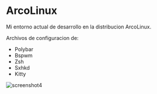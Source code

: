 # ArcoLinux
Mi entorno actual de desarrollo en la distribucion ArcoLinux.

Archivos de configuracion de:
- Polybar
- Bspwm
- Zsh
- Sxhkd
- Kitty
  


![screenshot4](https://github.com/AntonioQk/MyEntornoArcoLinux/assets/86135476/24bdb2ab-a124-47e7-aaad-2fb226fbc322)
